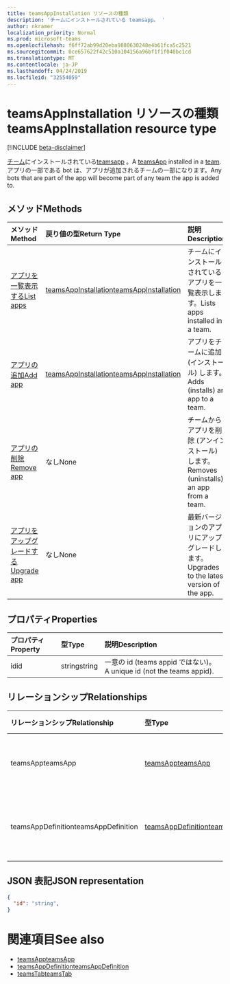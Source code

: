 ```yaml
---
title: teamsAppInstallation リソースの種類
description: 'チームにインストールされている teamsapp。 '
author: nkramer
localization_priority: Normal
ms.prod: microsoft-teams
ms.openlocfilehash: f6ff72ab99d20eba9880630248e4b61fca5c2521
ms.sourcegitcommit: 0ce657622f42c510a104156a96bf1f1f040bc1cd
ms.translationtype: MT
ms.contentlocale: ja-JP
ms.lasthandoff: 04/24/2019
ms.locfileid: "32554059"
---
```

# <a name="teamsappinstallation-resource-type"></a><span data-ttu-id="24ff4-103">teamsAppInstallation リソースの種類</span><span class="sxs-lookup"><span data-stu-id="24ff4-103">teamsAppInstallation resource type</span></span>

[!INCLUDE [beta-disclaimer](../../includes/beta-disclaimer.md)]

<span data-ttu-id="24ff4-104">[チーム](team.md)にインストールされている[teamsapp](teamsapp.md) 。</span><span class="sxs-lookup"><span data-stu-id="24ff4-104">A [teamsApp](teamsapp.md) installed in a [team](team.md).</span></span> <span data-ttu-id="24ff4-105">アプリの一部である bot は、アプリが追加されるチームの一部になります。</span><span class="sxs-lookup"><span data-stu-id="24ff4-105">Any bots that are part of the app will become part of any team the app is added to.</span></span>

## <a name="methods"></a><span data-ttu-id="24ff4-106">メソッド</span><span class="sxs-lookup"><span data-stu-id="24ff4-106">Methods</span></span>

| <span data-ttu-id="24ff4-107">メソッド</span><span class="sxs-lookup"><span data-stu-id="24ff4-107">Method</span></span>       | <span data-ttu-id="24ff4-108">戻り値の型</span><span class="sxs-lookup"><span data-stu-id="24ff4-108">Return Type</span></span>  |<span data-ttu-id="24ff4-109">説明</span><span class="sxs-lookup"><span data-stu-id="24ff4-109">Description</span></span>|
|:---------------|:--------|:----------|
|[<span data-ttu-id="24ff4-110">アプリを一覧表示する</span><span class="sxs-lookup"><span data-stu-id="24ff4-110">List apps</span></span>](../api/teamsappinstallation-list.md) | [<span data-ttu-id="24ff4-111">teamsAppInstallation</span><span class="sxs-lookup"><span data-stu-id="24ff4-111">teamsAppInstallation</span></span>](teamsapp.md) | <span data-ttu-id="24ff4-112">チームにインストールされているアプリを一覧表示します。</span><span class="sxs-lookup"><span data-stu-id="24ff4-112">Lists apps installed in a team.</span></span>|
|[<span data-ttu-id="24ff4-113">アプリの追加</span><span class="sxs-lookup"><span data-stu-id="24ff4-113">Add app</span></span>](../api/teamsappinstallation-add.md) | [<span data-ttu-id="24ff4-114">teamsAppInstallation</span><span class="sxs-lookup"><span data-stu-id="24ff4-114">teamsAppInstallation</span></span>](teamsapp.md) | <span data-ttu-id="24ff4-115">アプリをチームに追加 (インストール) します。</span><span class="sxs-lookup"><span data-stu-id="24ff4-115">Adds (installs) an app to a team.</span></span>|
|[<span data-ttu-id="24ff4-116">アプリの削除</span><span class="sxs-lookup"><span data-stu-id="24ff4-116">Remove app</span></span>](../api/teamsappinstallation-delete.md) | <span data-ttu-id="24ff4-117">なし</span><span class="sxs-lookup"><span data-stu-id="24ff4-117">None</span></span> | <span data-ttu-id="24ff4-118">チームからアプリを削除 (アンインストール) します。</span><span class="sxs-lookup"><span data-stu-id="24ff4-118">Removes (uninstalls) an app from a team.</span></span>|
|[<span data-ttu-id="24ff4-119">アプリをアップグレードする</span><span class="sxs-lookup"><span data-stu-id="24ff4-119">Upgrade app</span></span>](../api/teamsappinstallation-upgrade.md) | <span data-ttu-id="24ff4-120">なし</span><span class="sxs-lookup"><span data-stu-id="24ff4-120">None</span></span> | <span data-ttu-id="24ff4-121">最新バージョンのアプリにアップグレードします。</span><span class="sxs-lookup"><span data-stu-id="24ff4-121">Upgrades to the latest version of the app.</span></span>|

## <a name="properties"></a><span data-ttu-id="24ff4-122">プロパティ</span><span class="sxs-lookup"><span data-stu-id="24ff4-122">Properties</span></span>

| <span data-ttu-id="24ff4-123">プロパティ</span><span class="sxs-lookup"><span data-stu-id="24ff4-123">Property</span></span>            | <span data-ttu-id="24ff4-124">型</span><span class="sxs-lookup"><span data-stu-id="24ff4-124">Type</span></span>     | <span data-ttu-id="24ff4-125">説明</span><span class="sxs-lookup"><span data-stu-id="24ff4-125">Description</span></span> |
|:------------------- |:-------- |:----------- |
| <span data-ttu-id="24ff4-126">id</span><span class="sxs-lookup"><span data-stu-id="24ff4-126">id</span></span>                  | <span data-ttu-id="24ff4-127">string</span><span class="sxs-lookup"><span data-stu-id="24ff4-127">string</span></span>   | <span data-ttu-id="24ff4-128">一意の id (teams appid ではない)。</span><span class="sxs-lookup"><span data-stu-id="24ff4-128">A unique id (not the teams appid).</span></span> |

## <a name="relationships"></a><span data-ttu-id="24ff4-129">リレーションシップ</span><span class="sxs-lookup"><span data-stu-id="24ff4-129">Relationships</span></span>

| <span data-ttu-id="24ff4-130">リレーションシップ</span><span class="sxs-lookup"><span data-stu-id="24ff4-130">Relationship</span></span>   | <span data-ttu-id="24ff4-131">型</span><span class="sxs-lookup"><span data-stu-id="24ff4-131">Type</span></span>    | <span data-ttu-id="24ff4-132">説明</span><span class="sxs-lookup"><span data-stu-id="24ff4-132">Description</span></span> |
|:---------------|:--------|:----------|
|<span data-ttu-id="24ff4-133">teamsApp</span><span class="sxs-lookup"><span data-stu-id="24ff4-133">teamsApp</span></span>|[<span data-ttu-id="24ff4-134">teamsApp</span><span class="sxs-lookup"><span data-stu-id="24ff4-134">teamsApp</span></span>](teamsapp.md)| <span data-ttu-id="24ff4-135">インストールされているアプリ。</span><span class="sxs-lookup"><span data-stu-id="24ff4-135">The app that is installed.</span></span> |
|<span data-ttu-id="24ff4-136">teamsAppDefinition</span><span class="sxs-lookup"><span data-stu-id="24ff4-136">teamsAppDefinition</span></span>|[<span data-ttu-id="24ff4-137">teamsAppDefinition</span><span class="sxs-lookup"><span data-stu-id="24ff4-137">teamsAppDefinition</span></span>](teamsapp.md)| <span data-ttu-id="24ff4-138">このバージョンのアプリの詳細。</span><span class="sxs-lookup"><span data-stu-id="24ff4-138">The details of this version of the app.</span></span> |

## <a name="json-representation"></a><span data-ttu-id="24ff4-139">JSON 表記</span><span class="sxs-lookup"><span data-stu-id="24ff4-139">JSON representation</span></span>

<!-- {
  "blockType": "resource",
  "@odata.type": "microsoft.graph.teamsAppInstallation",
  "baseType": "microsoft.graph.entity"
}-->

```json
{
  "id": "string",
}
```

# <a name="see-also"></a><span data-ttu-id="24ff4-140">関連項目</span><span class="sxs-lookup"><span data-stu-id="24ff4-140">See also</span></span>

- [<span data-ttu-id="24ff4-141">teamsApp</span><span class="sxs-lookup"><span data-stu-id="24ff4-141">teamsApp</span></span>](teamsapp.md)
- [<span data-ttu-id="24ff4-142">teamsAppDefinition</span><span class="sxs-lookup"><span data-stu-id="24ff4-142">teamsAppDefinition</span></span>](teamsappdefinition.md)
- [<span data-ttu-id="24ff4-143">teamsTab</span><span class="sxs-lookup"><span data-stu-id="24ff4-143">teamsTab</span></span>](../resources/teamstab.md)


<!-- uuid: 8fcb5dbc-d5aa-4681-8e31-b001d5168d79
2015-10-25 14:57:30 UTC -->
<!--
{
  "type": "#page.annotation",
  "description": "teamsApp resource",
  "keywords": "",
  "section": "documentation",
  "tocPath": "",
  "suppressions": [
    "Error: /api-reference/beta/resources/teamsappinstallation.md:\r\n      Exception processing links.\r\n    System.ArgumentException: Link Definition was null. Link text: !INCLUDE [beta-disclaimer](../../includes/beta-disclaimer.md)\r\n      at ApiDoctor.Validation.DocFile.get_LinkDestinations()\r\n      at ApiDoctor.Validation.DocSet.ValidateLinks(Boolean includeWarnings, String[] relativePathForFiles, IssueLogger issues, Boolean requireFilenameCaseMatch, Boolean printOrphanedFiles)"
  ]
}
-->

